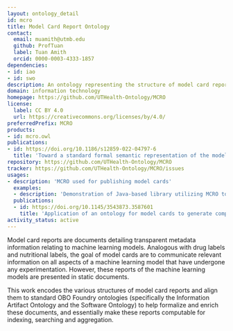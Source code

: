 ```yaml
---
layout: ontology_detail
id: mcro
title: Model Card Report Ontology
contact:
  email: muamith@utmb.edu
  github: ProfTuan
  label: Tuan Amith
  orcid: 0000-0003-4333-1857
dependencies:
- id: iao
- id: swo
description: An ontology representing the structure of model card reports - reports that describe basic characteristics of machine learning models for the public and consumers.
domain: information technology
homepage: https://github.com/UTHealth-Ontology/MCRO
license:
  label: CC BY 4.0
  url: https://creativecommons.org/licenses/by/4.0/
preferredPrefix: MCRO
products:
- id: mcro.owl
publications:
- id: https://doi.org/10.1186/s12859-022-04797-6
  title: 'Toward a standard formal semantic representation of the model card report'
repository: https://github.com/UTHealth-Ontology/MCRO
tracker: https://github.com/UTHealth-Ontology/MCRO/issues
usages:
- description: 'MCRO used for publishing model cards'
  examples:
  - description: 'Demonstration of Java-based library utilizing MCRO to output RDF-based model card reports'
  publications: 
  - id: https://doi.org/10.1145/3543873.3587601
    title: 'Application of an ontology for model cards to generate computable artifacts for linking machine learning information from biomedical research'
activity_status: active
---
```


Model card reports are documents detailing transparent metadata information relating to machine learning models. Analogous with drug labels and nutritional labels, the goal of model cards are to communicate relevant information on all aspects of a machine learning model that have undergone any experimentation. However, these reports of the machine learning models are presented in static documents. 

This work encodes the various structures of model card reports and align them to standard OBO Foundry ontologies (specifically the Information Artifact Ontology and the Software Ontology) to help formalize and enrich these documents, and essentially make these reports computable for indexing, searching and aggregation.


